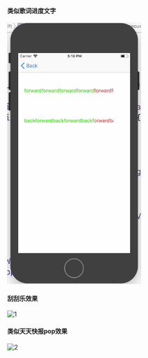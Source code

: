 

#### 类似歌词进度文字
![3](https://github.com/ethanCun/ZYUIKit/blob/master/%E7%B1%BB%E4%BC%BC%E6%AD%8C%E8%AF%8D%E8%BF%9B%E5%BA%A6%E6%96%87%E5%AD%97.gif)

#### 刮刮乐效果
![1](https://github.com/ethanCun/ZYUIKit/blob/master/%E5%88%AE%E5%88%AE%E4%B9%90.gif)

#### 类似天天快报pop效果
![2](https://github.com/ethanCun/ZYUIKit/blob/master/%E7%B1%BB%E4%BC%BC%E5%A4%A9%E5%A4%A9%E5%BF%AB%E6%8A%A5pop%E6%89%8B%E5%8A%BF.gif)

